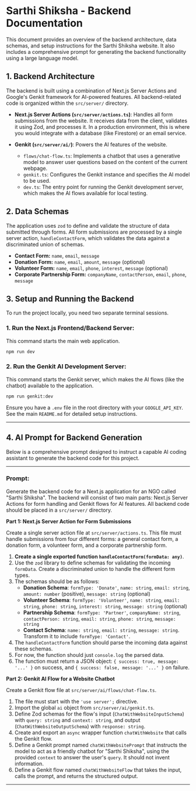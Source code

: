 # Sarthi Shiksha - Backend Documentation

This document provides an overview of the backend architecture, data schemas, and setup instructions for the Sarthi Shiksha website. It also includes a comprehensive prompt for generating the backend functionality using a large language model.

## 1. Backend Architecture

The backend is built using a combination of Next.js Server Actions and Google's Genkit framework for AI-powered features. All backend-related code is organized within the `src/server/` directory.

-   **Next.js Server Actions (`src/server/actions.ts`)**: Handles all form submissions from the website. It receives data from the client, validates it using Zod, and processes it. In a production environment, this is where you would integrate with a database (like Firestore) or an email service.

-   **Genkit (`src/server/ai/`)**: Powers the AI features of the website.
    -   `flows/chat-flow.ts`: Implements a chatbot that uses a generative model to answer user questions based on the content of the current webpage.
    -   `genkit.ts`: Configures the Genkit instance and specifies the AI model to be used.
    -   `dev.ts`: The entry point for running the Genkit development server, which makes the AI flows available for local testing.

## 2. Data Schemas

The application uses `zod` to define and validate the structure of data submitted through forms. All form submissions are processed by a single server action, `handleContactForm`, which validates the data against a discriminated union of schemas.

-   **Contact Form:** `name`, `email`, `message`
-   **Donation Form:** `name`, `email`, `amount`, `message` (optional)
-   **Volunteer Form:** `name`, `email`, `phone`, `interest`, `message` (optional)
-   **Corporate Partnership Form:** `companyName`, `contactPerson`, `email`, `phone`, `message`

## 3. Setup and Running the Backend

To run the project locally, you need two separate terminal sessions.

### 1. Run the Next.js Frontend/Backend Server:
This command starts the main web application.
```bash
npm run dev
```

### 2. Run the Genkit AI Development Server:
This command starts the Genkit server, which makes the AI flows (like the chatbot) available to the application.
```bash
npm run genkit:dev
```

Ensure you have a `.env` file in the root directory with your `GOOGLE_API_KEY`. See the main `README.md` for detailed setup instructions.

---

## 4. AI Prompt for Backend Generation

Below is a comprehensive prompt designed to instruct a capable AI coding assistant to generate the backend code for this project.

***

### **Prompt:**

Generate the backend code for a Next.js application for an NGO called "Sarthi Shiksha". The backend will consist of two main parts: Next.js Server Actions for form handling and Genkit flows for AI features. All backend code should be placed in a `src/server/` directory.

**Part 1: Next.js Server Action for Form Submissions**

Create a single server action file at `src/server/actions.ts`. This file must handle submissions from four different forms: a general contact form, a donation form, a volunteer form, and a corporate partnership form.

1.  **Create a single exported function `handleContactForm(formData: any)`**.
2.  Use the `zod` library to define schemas for validating the incoming `formData`. Create a discriminated union to handle the different form types.
3.  The schemas should be as follows:
    -   **Donation Schema**: `formType: 'Donate'`, `name: string`, `email: string`, `amount: number` (positive), `message: string` (optional)
    -   **Volunteer Schema**: `formType: 'Volunteer'`, `name: string`, `email: string`, `phone: string`, `interest: string`, `message: string` (optional)
    -   **Partnership Schema**: `formType: 'Partner'`, `companyName: string`, `contactPerson: string`, `email: string`, `phone: string`, `message: string`
    -   **Contact Schema**: `name: string`, `email: string`, `message: string`. Transform it to include `formType: 'Contact'`.
4.  The `handleContactForm` function should parse the incoming data against these schemas.
5.  For now, the function should just `console.log` the parsed data.
6.  The function must return a JSON object: `{ success: true, message: '...' }` on success, and `{ success: false, message: '...' }` on failure.

**Part 2: Genkit AI Flow for a Website Chatbot**

Create a Genkit flow file at `src/server/ai/flows/chat-flow.ts`.

1.  The file must start with the `'use server';` directive.
2.  Import the global `ai` object from `src/server/ai/genkit.ts`.
3.  Define Zod schemas for the flow's input (`ChatWithWebsiteInputSchema`) with `query: string` and `context: string`, and output (`ChatWithWebsiteOutputSchema`) with `response: string`.
4.  Create and export an `async` wrapper function `chatWithWebsite` that calls the Genkit flow.
5.  Define a Genkit prompt named `chatWithWebsitePrompt` that instructs the model to act as a friendly chatbot for "Sarthi Shiksha", using the provided `context` to answer the user's `query`. It should not invent information.
6.  Define a Genkit flow named `chatWithWebsiteFlow` that takes the input, calls the prompt, and returns the structured output.
***
```